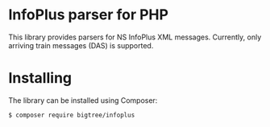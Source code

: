 # InfoPlus parser for PHP

This library provides parsers for NS InfoPlus XML messages. Currently, only arriving train messages (DAS) is supported.

# Installing

The library can be installed using Composer:

```sh
$ composer require bigtree/infoplus
```
